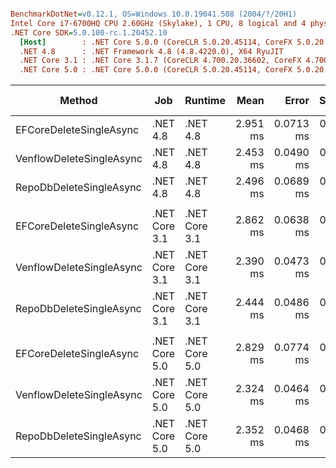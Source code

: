 ``` ini

BenchmarkDotNet=v0.12.1, OS=Windows 10.0.19041.508 (2004/?/20H1)
Intel Core i7-6700HQ CPU 2.60GHz (Skylake), 1 CPU, 8 logical and 4 physical cores
.NET Core SDK=5.0.100-rc.1.20452.10
  [Host]        : .NET Core 5.0.0 (CoreCLR 5.0.20.45114, CoreFX 5.0.20.45114), X64 RyuJIT
  .NET 4.8      : .NET Framework 4.8 (4.8.4220.0), X64 RyuJIT
  .NET Core 3.1 : .NET Core 3.1.7 (CoreCLR 4.700.20.36602, CoreFX 4.700.20.37001), X64 RyuJIT
  .NET Core 5.0 : .NET Core 5.0.0 (CoreCLR 5.0.20.45114, CoreFX 5.0.20.45114), X64 RyuJIT


```
|                   Method |           Job |       Runtime |     Mean |     Error |    StdDev | Ratio | RatioSD |  Gen 0 | Gen 1 | Gen 2 | Allocated |
|------------------------- |-------------- |-------------- |---------:|----------:|----------:|------:|--------:|-------:|------:|------:|----------:|
|  EFCoreDeleteSingleAsync |      .NET 4.8 |      .NET 4.8 | 2.951 ms | 0.0713 ms | 0.2102 ms |  1.00 |    0.00 | 7.8125 |     - |     - |  30.83 KB |
| VenflowDeleteSingleAsync |      .NET 4.8 |      .NET 4.8 | 2.453 ms | 0.0490 ms | 0.1382 ms |  0.84 |    0.08 | 3.9063 |     - |     - |  13.44 KB |
|  RepoDbDeleteSingleAsync |      .NET 4.8 |      .NET 4.8 | 2.496 ms | 0.0689 ms | 0.2032 ms |  0.85 |    0.09 | 3.9063 |     - |     - |  16.67 KB |
|                          |               |               |          |           |           |       |         |        |       |       |           |
|  EFCoreDeleteSingleAsync | .NET Core 3.1 | .NET Core 3.1 | 2.862 ms | 0.0638 ms | 0.1829 ms |  1.00 |    0.00 | 3.9063 |     - |     - |   18.9 KB |
| VenflowDeleteSingleAsync | .NET Core 3.1 | .NET Core 3.1 | 2.390 ms | 0.0473 ms | 0.0999 ms |  0.84 |    0.06 |      - |     - |     - |   6.86 KB |
|  RepoDbDeleteSingleAsync | .NET Core 3.1 | .NET Core 3.1 | 2.444 ms | 0.0486 ms | 0.1046 ms |  0.86 |    0.07 |      - |     - |     - |   9.28 KB |
|                          |               |               |          |           |           |       |         |        |       |       |           |
|  EFCoreDeleteSingleAsync | .NET Core 5.0 | .NET Core 5.0 | 2.829 ms | 0.0774 ms | 0.2281 ms |  1.00 |    0.00 | 3.9063 |     - |     - |  19.55 KB |
| VenflowDeleteSingleAsync | .NET Core 5.0 | .NET Core 5.0 | 2.324 ms | 0.0464 ms | 0.1102 ms |  0.82 |    0.08 |      - |     - |     - |   6.82 KB |
|  RepoDbDeleteSingleAsync | .NET Core 5.0 | .NET Core 5.0 | 2.352 ms | 0.0468 ms | 0.1156 ms |  0.83 |    0.07 | 3.9063 |     - |     - |  16.93 KB |
